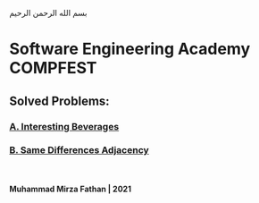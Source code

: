 بسم الله الرحمن الرحيم
<br />
# Software Engineering Academy COMPFEST
## Solved Problems:
### [A. Interesting Beverages](https://www.hackerrank.com/contests/software-engineering-academy-compfest/challenges/interesting-beverages)
### [B. Same Differences Adjacency](https://www.hackerrank.com/contests/software-engineering-academy-compfest/challenges/same-differences-adjacency) 
<br/><br/>
**Muhammad Mirza Fathan | 2021**
